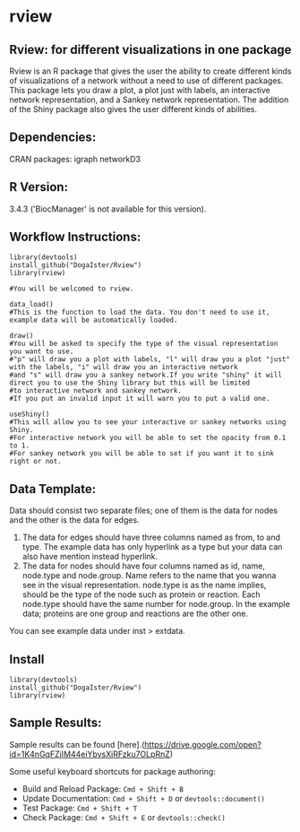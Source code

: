 # rview

## Rview: for different visualizations in one package
Rview is an R package that gives the user the ability to create different kinds of visualizations of a network without
a need to use of different packages. 
This package lets you draw a plot, a plot just with labels, an interactive network representation, and a Sankey network representation. The addition of the Shiny package also gives the user different kinds of abilities.

## Dependencies:
 CRAN packages: 
    igraph
    networkD3
    
## R Version:
3.4.3
('BiocManager' is not available for this version).

## Workflow Instructions:
````
library(devtools)
install_github("DogaIster/Rview")
library(rview)

#You will be welcomed to rview.

data_load()
#This is the function to load the data. You don't need to use it, example data will be automatically loaded.

draw()
#You will be asked to specify the type of the visual representation you want to use. 
#"p" will draw you a plot with labels, "l" will draw you a plot "just" with the labels, "i" will draw you an interactive network 
#and "s" will draw you a sankey network.If you write "shiny" it will direct you to use the Shiny library but this will be limited
#to interactive network and sankey network.
#If you put an invalid input it will warn you to put a valid one.

useShiny()
#This will allow you to see your interactive or sankey networks using Shiny. 
#For interactive network you will be able to set the opacity from 0.1 to 1.
#For sankey network you will be able to set if you want it to sink right or not.

````

## Data Template:
Data should consist two separate files; one of them is the data for nodes and the other is the data for edges.
1) The data for edges should have three columns named as from, to and type. The example data has only hyperlink
as a type but your data can also have mention instead hyperlink.
2) The data for nodes should have four columns named as id, name, node.type and node.group. Name refers to the 
name that you wanna see in the visual representation. node.type is as the name implies, should be the type of the node such
as protein or reaction. Each node.type should have the same number for node.group. In the example data; proteins are one group
and reactions are the other one.

You can see example data under inst > extdata.

## Install

````
library(devtools)
install_github("DogaIster/Rview")
library(rview)

````

## Sample Results:

Sample results can be found [here].(https://drive.google.com/open?id=1K4nGqFZjIM44eiYbvsXiRFzku7OLpRnZ)

Some useful keyboard shortcuts for package authoring:

* Build and Reload Package:  `Cmd + Shift + B`
* Update Documentation:      `Cmd + Shift + D` or `devtools::document()`
* Test Package:              `Cmd + Shift + T`
* Check Package:             `Cmd + Shift + E` or `devtools::check()`


  


